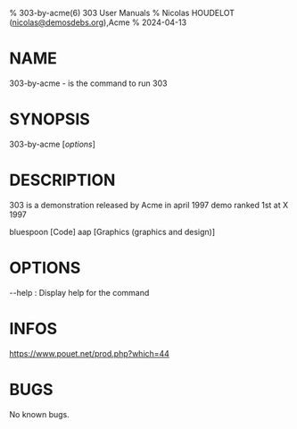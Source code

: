 % 303-by-acme(6) 303 User Manuals
% Nicolas HOUDELOT (nicolas@demosdebs.org),Acme
% 2024-04-13

# NAME
303-by-acme - is the command to run 303 

# SYNOPSIS
303-by-acme [*options*]

# DESCRIPTION
303 is a demonstration released by Acme in april 1997
demo ranked 1st at X 1997

bluespoon [Code]
aap [Graphics (graphics and design)]

# OPTIONS
\--help
:   Display help for the command

# INFOS
https://www.pouet.net/prod.php?which=44

# BUGS
No known bugs.
